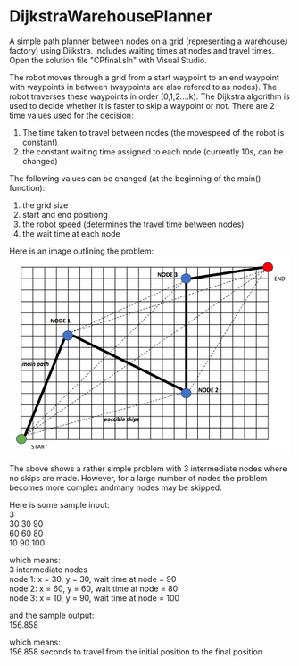 # DijkstraWarehousePlanner
A simple path planner between nodes on a grid (representing a warehouse/ factory) using Dijkstra. Includes waiting times at nodes and travel times.
Open the solution file "CPfinal.sln" with Visual Studio.

The robot moves through a grid from a start waypoint to an end waypoint with waypoints in between (waypoints are also refered to as nodes). The robot traverses these waypoints in order (0,1,2....k). The Dijkstra algorithm is used to decide whether it is faster to skip a waypoint or not. There are 2 time values used for the decision:
1) The time taken to travel between nodes (the movespeed of the robot is constant)
2) the constant waiting time assigned to each node (currently 10s, can be changed)

The following values can be changed (at the beginning of the main() function):
1) the grid size
2) start and end positiong
3) the robot speed (determines the travel time between nodes)
4) the wait time at each node

Here is an image outlining the problem:
![Alt text](/visualrepresentation.PNG?raw=true "Visual Representation of Problem")

The above shows a rather simple problem with 3 intermediate nodes where no skips are made. However, for a large number of nodes the problem becomes more complex andmany nodes may be skipped.

Here is some sample input:\
3\
30 30 90\
60 60 80\
10 90 100

which means:\
3 intermediate nodes\
node 1: x = 30, y = 30, wait time at node = 90\
node 2: x = 60, y = 60, wait time at node = 80\
node 3: x = 10, y = 90, wait time at node = 100

and the sample output:\
156.858

which means:\
156.858 seconds to travel from the initial position to the final position
